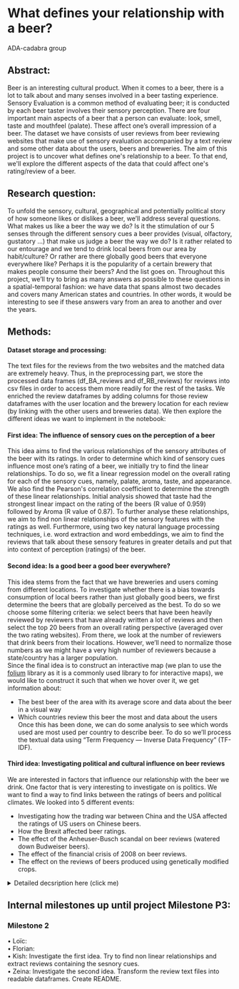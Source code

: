 # What defines your relationship with a beer?
ADA-cadabra group

## Abstract:
Beer is an interesting cultural product. When it comes to a beer, there is a lot to talk about and many senses involved in a beer tasting experience. Sensory Evaluation is a common method of evaluating beer; it is conducted by each beer taster involves their sensory perception. There are four important main aspects of a beer that a person can evaluate: look, smell, taste and mouthfeel (palate). These affect one’s overall impression of a beer. The dataset we have consists of user reviews from beer reviewing websites that make use of sensory evaluation accompanied by a text review and some other data about the users, beers and breweries. The aim of this project is to uncover what defines one's relationship to a beer. To that end, we'll explore the different aspects of the data that could affect one's rating/review of a beer.

## Research question:
To unfold the sensory, cultural, geographical and potentially political story of how someone likes or dislikes a beer, we’ll address several questions. 
What makes us like a beer the way we do? Is it the stimulation of our 5 senses through the different sensory cues a beer provides (visual, olfactory, gustatory ...) that make us judge a beer the way we do? Is it rather related to our entourage and we tend to drink local beers from our area by habit/culture? Or rather are there globally good beers that everyone everywhere like? Perhaps it is the popularity of a certain brewery that makes people consume their beers? And the list goes on.
Throughout this project, we’ll try to bring as many answers as possible to these questions in a spatial-temporal fashion: we have data that spans almost two decades and covers many American states and countries. In other words, it would be interesting to see if these answers vary from an area to another and over the years.

## Methods:
#### Dataset storage and processing:
The text files for the reviews from the two websites and the matched data are extremely heavy. Thus, in the preprocessing part, we store the processed data frames (df_BA_reviews and df_RB_reviews) for reviews into csv files in order to access them more readily for the rest of the tasks. We enriched the review dataframes by adding columns for those review dataframes with the user location and the brewery location for each review (by linking with the other users and breweries data).
We then explore the different ideas we want to implement in the notebook:


#### First idea: The influence of sensory cues on the perception of a beer
This idea aims to find the various relationships of the sensory attributes of the beer with its ratings. In order to determine which kind of sensory cues influence most one’s rating of a beer, we initially try to find the linear relationships. To do so, we fit a linear regression model on the overall rating for each of the sensory cues, namely, palate, aroma, taste, and appearance. We also find the Pearson's correlation coefficient to determine the strength of these linear relationships. Initial analysis showed that taste had the strongest linear impact on the rating of the beers (R value of 0.959) followed by Aroma (R value of 0.87). To further analyse these relationships, we aim to find non linear relationships of the sensory features with the ratings as well. Furthermore, using two key natural language processing techniques, i.e. word extraction and word embeddings, we aim to find the reviews that talk about these sensory features in greater details and put that into context of perception (ratings) of the beer. 

#### Second idea: Is a good beer a good beer everywhere? 
This idea stems from the fact that we have breweries and users coming from different locations. To investigate whether there is a bias towards consumption of local beers rather than just globally good beers, we first determine the beers that are globally perceived as the best. To do so we choose some filtering criteria: we select beers that have been heavily reviewed by reviewers that have already written a lot of reviews and then select the top 20 beers from an overall rating perspective (averaged over the two rating websites). From there, we look at the number of reviewers that drink beers from their locations.
However, we’ll need to normalize those numbers as we might have a very high number of reviewers because a state/country has a larger population.  
Since the final idea is to construct an interactive map (we plan to use the [folium](https://python-visualization.github.io/folium/) library as it is a commonly used library to for interactive maps), we would like to construct it such that when we hover over it, we get information about:
-	The best beer of the area with its average score and data about the beer in a visual way
-	Which countries review this beer the most and data about the users
Once this has been done, we can do some analysis to see which words used are most used per country to describe beer. To do so we’ll process the textual data using “Term Frequency — Inverse Data Frequency” (TF-IDF).


#### Third idea: Investigating political and cultural influence on beer reviews
We are interested in factors that influence our relationship with the beer we drink. One factor that is very interesting to investigate on is politics.
We want to find a way to find links between the ratings of beers and political climates. We looked into 5 different events:
- Investigating how the trading war between China and the USA affected the ratings of US users on Chinese beers.
- How the Brexit affected beer ratings.
- The effect of the Anheuser-Busch scandal on beer reviews (watered down Budweiser beers).
- The effect of the financial crisis of 2008 on beer reviews.
- The effect on the reviews of beers produced using genetically modified crops.

<details><summary>Detailed decsription here (click me)</summary>
<p>

#### 
a) The first idea we came up with was to investigate how the trading war between China and the USA affected the ratings of US users on Chinese beers.
We prioritise this question for several reasons.
First: the trading war was a lot in the media, so many people were aware of the tensions. <br>
Second: as we googled a few of the Chinese beer from the dataset, we discovered, that on the bottles of the beers we observed, there was always some writing in Chinese. This would facilitate infer, that consumers are aware that they are drinking Chinese beer.<br>
Third: The trading war affected the lives of people. Through the increased taxes, some products got more expensive and other products could be less exported which led to a loss of workplaces. <br>
We first investigated the period for which we have datapoints in general. <br>
Unfortunately, the data ranges from 1996 to 2017. The trading war started under the presidency of Donald Trump, who was elected in 2016. So, the reviews will only insufficiently describe the time of the trading war. <br>
However, we did not give up, and we found a book describing the public US opinion towards China and how it evolved over time (including during the years from 1996 to 2017). <br>
The book is called "Winning American Hearts and Minds" by Xiuli Wang. <br>
We planned to search for a correlation between the public opinion and the reviews given to Chinese beers.<br>
We have seen that we have at least 188 Chinese breweries in the dataset. At least, because there were breweries from RatingBeer (RB) and BeerAdvocate (BA). They use different wordings, which makes it hard to detect redundant breweries from both datasets. Therefore, we used a conservative approach and considered only the breweries from the dataset with more Chinese breweries.<br>
The 188 breweries produce a total of 1316 beers. <br>
We found a total number of around 3’700 US reviews on Chinese beers. <br>
We plotted it over the different years and for 75% of the years we have more than 350 reviews. We don’t know whether we will observe significant effects, but we can proceed with this question in milestone P3.  <br>

  </p>
  <p>
b) As we still would like to investigate political events or climates, we thought about the Brexit. In June 2016 the British population decided in a referendum called “Brexit” that they want to leave the European union (EU). <br>
This has made big waves in global politics and influenced the relationship of GB with other countries in various manners. It weakened the European collaboration and on the same hand affected the GB-US relationships, as the Britain were looking for new trading partners.<br>
In this part we want to investigate how the ratings of US users on British beer changed after the Brexit.<br>
We get a total of 168’000 reviews of US users on British beer. To our disadvantage, only around 5’000 of these ratings were given after Brexit.<br>
We intend to investigate two things: <br>
First: The scores that were given before and after the Brexit and whether they evolved differently after Brexit. <br>
Second: Whether the number of reviews given per period of time changed. This is interesting because less reviews could indicate a reduce in consumption of British beer. <br>
As it would be interesting to get an idea of how the effect differs from one state to another, we also plotted the distributions of ratings over the different states. Especially for the ratings after Brexit we see that we have a few states with very little reviews. <br>
Half of the states have 80 or fewer ratings. Therefore, for this question we propose to group democratic voting and republican voting states. We need to be aware of the swing states and either integrate them into the group of the political party that won the election for the presidency election which took place in the same year as the Brexit, or we make a third group consisting of the swing states.  <br>
    </p>
     <p>
c) To compare political influence on the different states we need more data. To have more data we plotted the origins of the beers rated by US users.
We observed that most of the US ratings were on US beers. <br>
So we switched strategy. Instead of asking questions about international relations, we try to grasp political energy inside the country.
One type of event that could have an influence on reviews is the scandal.<br>
We stumbled over a scandal, where the US brewery Anheuser-Busch was accused of watering down their beer called Budweiser.<br>
The lawsuit that was discussed in the media and might have had an influence on the ratings on beers of Anheuser-Busch (AB).<br>
We have a nice base, as there are 74’000 ratings on AB beers of US users. <br>
We investigated the distribution over the different states and could see that 25% of the states have more than 2000 ratings while we have also 25% with less than 400 ratings.<br>
We will try to investigate how the watering scandal (and other, there are a few AB scandals) in milestone P3.<br>
Should there not be sufficient data in some states, we will consider grouping them with similar states.<br>
       </p>
<p>
d) As a fifth question we want to find out how the economic situation affects our beer experience. We choose the financial crisis of 2008 as the economic event of question.<br>
We filter the reviews for texts mentioning defined, price related words. The list with the words is found in the notebook and will be completed during the milestone P3.<br>
We will see how the relative frequency of those words vary over time and whether we can see a trend before and after the crisis of 2008.<br>
There are roughly 190’000 reviews mentioning at least one of our price related words. This is a dataset with which we will happily continue in milestone P3.
         </p>
           <p>
e) Genetic engineering is a very emotional topic. We stumbled over a US-article discussing the issue of genetically modified crops used in the production of beer.
We first scan the reviews for text reviews where a set of defined gentech related words. The words can be reviewed in the notebook.
We found a total of 225 reviews mentioning words related to genetic engineering.
In milestone P3 we will investigate whether these reviews correlate with good scores or bad ones to get an idea about the acceptance of biotechnology.
The sentiment analysis allows us to get an idea about the standpoints of the users. If we there will be both positive and negative feedbacks in approximately the same number, we can compare the variance with the global variance to see whether genetic engineering polarizes more than other features.
</p>
</details>


## Internal milestones up until project Milestone P3:

### Milestone 2 
•	Loïc: <br>
•	Florian: <br>
•	Kish:  Investigate the first idea. Try to find non linear relationships and extract reviews containing the sesnory cues. <br>
•	Zeina: Investigate the second idea. Transform the review text files into readable dataframes. Create README. <br>

